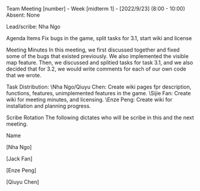 Team Meeting \[number\] - Week \[midterm 1\] - \[2022/9/23\] (8:00 - 10:00) Absent: None

Lead/scribe: Nha Ngo

Agenda Items Fix bugs in the game, split tasks for 3.1, start wiki and license

Meeting Minutes In this meeting, we first discussed together and fixed some of the bugs that existed previously. We also implemented the visible map feature. Then, we discussed and splitied tasks for task 3.1, and we also decided that for 3.2, we would write comments for each of our own code that we wrote.

Task Distribution: 
\Nha Ngo/Qiuyu Chen: Create wiki pages fpr description, functions, features, unimplemented features in the game. 
\Sijie Fan: Create wiki for meeting minutes, and licensing. 
\Enze Peng: Create wiki for installation and planning progress.

Scribe Rotation The following dictates who will be scribe in this and the next meeting.

Name

\[Nha Ngo\]

\[Jack Fan\]

\[Enze Peng\]

\[Qiuyu Chen\]